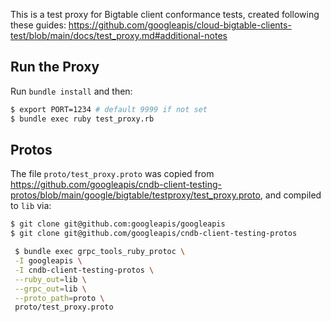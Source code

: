 
This is a test proxy for Bigtable client conformance tests, created following these guides: https://github.com/googleapis/cloud-bigtable-clients-test/blob/main/docs/test_proxy.md#additional-notes

## Run the Proxy

Run `bundle install` and then:

```bash
$ export PORT=1234 # default 9999 if not set
$ bundle exec ruby test_proxy.rb
```

## Protos

The file `proto/test_proxy.proto` was copied from https://github.com/googleapis/cndb-client-testing-protos/blob/main/google/bigtable/testproxy/test_proxy.proto, and compiled to `lib` via:

```bash
$ git clone git@github.com:googleapis/googleapis
$ git clone git@github.com/googleapis/cndb-client-testing-protos

 $ bundle exec grpc_tools_ruby_protoc \
 -I googleapis \
 -I cndb-client-testing-protos \
 --ruby_out=lib \
 --grpc_out=lib \
 --proto_path=proto \
 proto/test_proxy.proto
 ```
